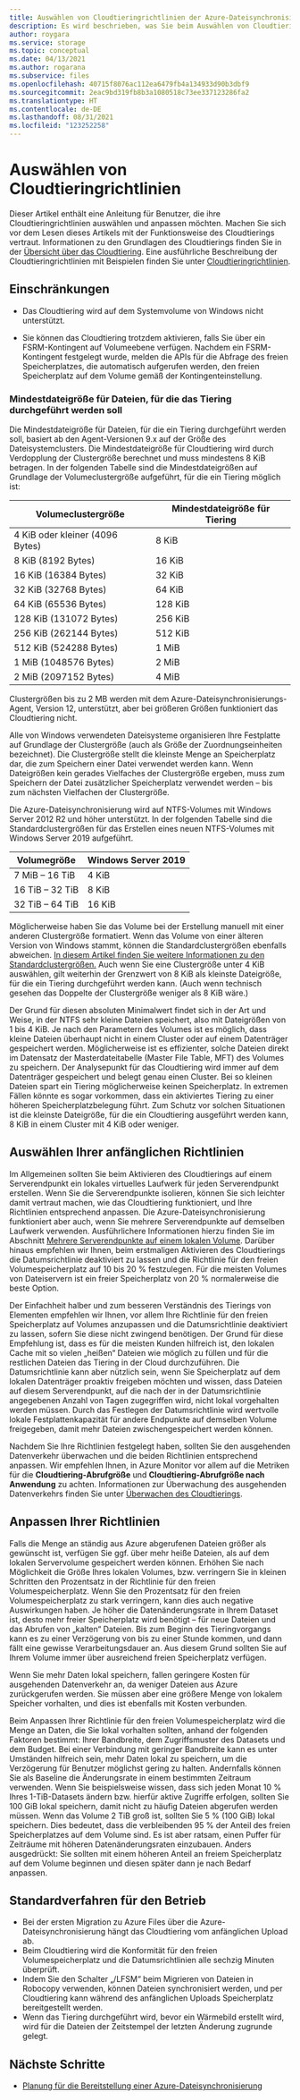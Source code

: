 ```yaml
---
title: Auswählen von Cloudtieringrichtlinien der Azure-Dateisynchronisierung | Microsoft-Dokumentation
description: Es wird beschrieben, was Sie beim Auswählen von Cloudtieringrichtlinien für die Azure-Dateisynchronisierung beachten müssen.
author: roygara
ms.service: storage
ms.topic: conceptual
ms.date: 04/13/2021
ms.author: rogarana
ms.subservice: files
ms.openlocfilehash: 40715f8076ac112ea6479fb4a134933d90b3dbf9
ms.sourcegitcommit: 2eac9bd319fb8b3a1080518c73ee337123286fa2
ms.translationtype: HT
ms.contentlocale: de-DE
ms.lasthandoff: 08/31/2021
ms.locfileid: "123252258"
---
```

# <a name="choose-cloud-tiering-policies"></a>Auswählen von Cloudtieringrichtlinien

Dieser Artikel enthält eine Anleitung für Benutzer, die ihre Cloudtieringrichtlinien auswählen und anpassen möchten. Machen Sie sich vor dem Lesen dieses Artikels mit der Funktionsweise des Cloudtierings vertraut. Informationen zu den Grundlagen des Cloudtierings finden Sie in der [Übersicht über das Cloudtiering](file-sync-cloud-tiering-overview.md). Eine ausführliche Beschreibung der Cloudtieringrichtlinien mit Beispielen finden Sie unter [Cloudtieringrichtlinien](file-sync-cloud-tiering-policy.md).

## <a name="limitations"></a>Einschränkungen
- Das Cloudtiering wird auf dem Systemvolume von Windows nicht unterstützt.

- Sie können das Cloudtiering trotzdem aktivieren, falls Sie über ein FSRM-Kontingent auf Volumeebene verfügen. Nachdem ein FSRM-Kontingent festgelegt wurde, melden die APIs für die Abfrage des freien Speicherplatzes, die automatisch aufgerufen werden, den freien Speicherplatz auf dem Volume gemäß der Kontingenteinstellung. 

### <a name="minimum-file-size-for-a-file-to-tier"></a>Mindestdateigröße für Dateien, für die das Tiering durchgeführt werden soll

Die Mindestdateigröße für Dateien, für die ein Tiering durchgeführt werden soll, basiert ab den Agent-Versionen 9.x auf der Größe des Dateisystemclusters. Die Mindestdateigröße für Cloudtiering wird durch Verdopplung der Clustergröße berechnet und muss mindestens 8 KiB betragen. In der folgenden Tabelle sind die Mindestdateigrößen auf Grundlage der Volumeclustergröße aufgeführt, für die ein Tiering möglich ist:

|Volumeclustergröße  |Mindestdateigröße für Tiering  |
|----------------------------|---------|
|4 KiB oder kleiner (4096 Bytes)      | 8 KiB    |
|8 KiB (8192 Bytes)                 | 16 KiB   |
|16 KiB (16384 Bytes)               | 32 KiB   |
|32 KiB (32768 Bytes)               | 64 KiB   |
|64 KiB (65536 Bytes)    | 128 KiB  |
|128 KiB (131072 Bytes) | 256 KiB |
|256 KiB (262144 Bytes) | 512 KiB |
|512 KiB (524288 Bytes) | 1 MiB |
|1 MiB (1048576 Bytes) | 2 MiB |
|2 MiB (2097152 Bytes) | 4 MiB |

Clustergrößen bis zu 2 MB werden mit dem Azure-Dateisynchronisierungs-Agent, Version 12, unterstützt, aber bei größeren Größen funktioniert das Cloudtiering nicht.

Alle von Windows verwendeten Dateisysteme organisieren Ihre Festplatte auf Grundlage der Clustergröße (auch als Größe der Zuordnungseinheiten bezeichnet). Die Clustergröße stellt die kleinste Menge an Speicherplatz dar, die zum Speichern einer Datei verwendet werden kann. Wenn Dateigrößen kein gerades Vielfaches der Clustergröße ergeben, muss zum Speichern der Datei zusätzlicher Speicherplatz verwendet werden – bis zum nächsten Vielfachen der Clustergröße.

Die Azure-Dateisynchronisierung wird auf NTFS-Volumes mit Windows Server 2012 R2 und höher unterstützt. In der folgenden Tabelle sind die Standardclustergrößen für das Erstellen eines neuen NTFS-Volumes mit Windows Server 2019 aufgeführt.

|Volumegröße    |Windows Server 2019             |
|---------------|--------------------------------|
|7 MiB – 16 TiB   | 4 KiB                |
|16 TiB – 32 TiB   | 8 KiB                |
|32 TiB – 64 TiB   | 16 KiB               |

Möglicherweise haben Sie das Volume bei der Erstellung manuell mit einer anderen Clustergröße formatiert. Wenn das Volume von einer älteren Version von Windows stammt, können die Standardclustergrößen ebenfalls abweichen. [In diesem Artikel finden Sie weitere Informationen zu den Standardclustergrößen.](https://support.microsoft.com/help/140365/default-cluster-size-for-ntfs-fat-and-exfat) Auch wenn Sie eine Clustergröße unter 4 KiB auswählen, gilt weiterhin der Grenzwert von 8 KiB als kleinste Dateigröße, für die ein Tiering durchgeführt werden kann. (Auch wenn technisch gesehen das Doppelte der Clustergröße weniger als 8 KiB wäre.)

Der Grund für diesen absoluten Minimalwert findet sich in der Art und Weise, in der NTFS sehr kleine Dateien speichert, also mit Dateigrößen von 1 bis 4 KiB. Je nach den Parametern des Volumes ist es möglich, dass kleine Dateien überhaupt nicht in einem Cluster oder auf einem Datenträger gespeichert werden. Möglicherweise ist es effizienter, solche Dateien direkt im Datensatz der Masterdateitabelle (Master File Table, MFT) des Volumes zu speichern. Der Analysepunkt für das Cloudtiering wird immer auf dem Datenträger gespeichert und belegt genau einen Cluster. Bei so kleinen Dateien spart ein Tiering möglicherweise keinen Speicherplatz. In extremen Fällen könnte es sogar vorkommen, dass ein aktiviertes Tiering zu einer höheren Speicherplatzbelegung führt. Zum Schutz vor solchen Situationen ist die kleinste Dateigröße, für die ein Cloudtiering ausgeführt werden kann, 8 KiB in einem Cluster mit 4 KiB oder weniger. 

## <a name="selecting-your-initial-policies"></a>Auswählen Ihrer anfänglichen Richtlinien

Im Allgemeinen sollten Sie beim Aktivieren des Cloudtierings auf einem Serverendpunkt ein lokales virtuelles Laufwerk für jeden Serverendpunkt erstellen. Wenn Sie die Serverendpunkte isolieren, können Sie sich leichter damit vertraut machen, wie das Cloudtiering funktioniert, und Ihre Richtlinien entsprechend anpassen. Die Azure-Dateisynchronisierung funktioniert aber auch, wenn Sie mehrere Serverendpunkte auf demselben Laufwerk verwenden. Ausführlichere Informationen hierzu finden Sie im Abschnitt [Mehrere Serverendpunkte auf einem lokalen Volume](file-sync-cloud-tiering-policy.md#multiple-server-endpoints-on-a-local-volume). Darüber hinaus empfehlen wir Ihnen, beim erstmaligen Aktivieren des Cloudtierings die Datumsrichtlinie deaktiviert zu lassen und die Richtlinie für den freien Volumespeicherplatz auf 10 bis 20 % festzulegen. Für die meisten Volumes von Dateiservern ist ein freier Speicherplatz von 20 % normalerweise die beste Option.

Der Einfachheit halber und zum besseren Verständnis des Tierings von Elementen empfehlen wir Ihnen, vor allem Ihre Richtlinie für den freien Speicherplatz auf Volumes anzupassen und die Datumsrichtlinie deaktiviert zu lassen, sofern Sie diese nicht zwingend benötigen. Der Grund für diese Empfehlung ist, dass es für die meisten Kunden hilfreich ist, den lokalen Cache mit so vielen „heißen“ Dateien wie möglich zu füllen und für die restlichen Dateien das Tiering in der Cloud durchzuführen. Die Datumsrichtlinie kann aber nützlich sein, wenn Sie Speicherplatz auf dem lokalen Datenträger proaktiv freigeben möchten und wissen, dass Dateien auf diesem Serverendpunkt, auf die nach der in der Datumsrichtlinie angegebenen Anzahl von Tagen zugegriffen wird, nicht lokal vorgehalten werden müssen. Durch das Festlegen der Datumsrichtlinie wird wertvolle lokale Festplattenkapazität für andere Endpunkte auf demselben Volume freigegeben, damit mehr Dateien zwischengespeichert werden können.

Nachdem Sie Ihre Richtlinien festgelegt haben, sollten Sie den ausgehenden Datenverkehr überwachen und die beiden Richtlinien entsprechend anpassen. Wir empfehlen Ihnen, in Azure Monitor vor allem auf die Metriken für die **Cloudtiering-Abrufgröße** und **Cloudtiering-Abrufgröße nach Anwendung** zu achten. Informationen zur Überwachung des ausgehenden Datenverkehrs finden Sie unter [Überwachen des Cloudtierings](file-sync-monitor-cloud-tiering.md).

## <a name="adjusting-your-policies"></a>Anpassen Ihrer Richtlinien

Falls die Menge an ständig aus Azure abgerufenen Dateien größer als gewünscht ist, verfügen Sie ggf. über mehr heiße Dateien, als auf dem lokalen Servervolume gespeichert werden können. Erhöhen Sie nach Möglichkeit die Größe Ihres lokalen Volumes, bzw. verringern Sie in kleinen Schritten den Prozentsatz in der Richtlinie für den freien Volumespeicherplatz. Wenn Sie den Prozentsatz für den freien Volumespeicherplatz zu stark verringern, kann dies auch negative Auswirkungen haben. Je höher die Datenänderungsrate in Ihrem Dataset ist, desto mehr freier Speicherplatz wird benötigt – für neue Dateien und das Abrufen von „kalten“ Dateien. Bis zum Beginn des Tieringvorgangs kann es zu einer Verzögerung von bis zu einer Stunde kommen, und dann fällt eine gewisse Verarbeitungsdauer an. Aus diesem Grund sollten Sie auf Ihrem Volume immer über ausreichend freien Speicherplatz verfügen.

Wenn Sie mehr Daten lokal speichern, fallen geringere Kosten für ausgehenden Datenverkehr an, da weniger Dateien aus Azure zurückgerufen werden. Sie müssen aber eine größere Menge von lokalem Speicher vorhalten, und dies ist ebenfalls mit Kosten verbunden. 

Beim Anpassen Ihrer Richtlinie für den freien Volumespeicherplatz wird die Menge an Daten, die Sie lokal vorhalten sollten, anhand der folgenden Faktoren bestimmt: Ihrer Bandbreite, dem Zugriffsmuster des Datasets und dem Budget. Bei einer Verbindung mit geringer Bandbreite kann es unter Umständen hilfreich sein, mehr Daten lokal zu speichern, um die Verzögerung für Benutzer möglichst gering zu halten. Andernfalls können Sie als Baseline die Änderungsrate in einem bestimmten Zeitraum verwenden. Wenn Sie beispielsweise wissen, dass sich jeden Monat 10 % Ihres 1-TiB-Datasets ändern bzw. hierfür aktive Zugriffe erfolgen, sollten Sie 100 GiB lokal speichern, damit nicht zu häufig Dateien abgerufen werden müssen. Wenn das Volume 2 TiB groß ist, sollten Sie 5 % (100 GiB) lokal speichern. Dies bedeutet, dass die verbleibenden 95 % der Anteil des freien Speicherplatzes auf dem Volume sind. Es ist aber ratsam, einen Puffer für Zeiträume mit höheren Datenänderungsraten einzubauen. Anders ausgedrückt: Sie sollten mit einem höheren Anteil an freiem Speicherplatz auf dem Volume beginnen und diesen später dann je nach Bedarf anpassen.

## <a name="standard-operating-procedures"></a>Standardverfahren für den Betrieb

- Bei der ersten Migration zu Azure Files über die Azure-Dateisynchronisierung hängt das Cloudtiering vom anfänglichen Upload ab.
- Beim Cloudtiering wird die Konformität für den freien Volumespeicherplatz und die Datumsrichtlinien alle sechzig Minuten überprüft.
- Indem Sie den Schalter „/LFSM“ beim Migrieren von Dateien in Robocopy verwenden, können Dateien synchronisiert werden, und per Cloudtiering kann während des anfänglichen Uploads Speicherplatz bereitgestellt werden. 
- Wenn das Tiering durchgeführt wird, bevor ein Wärmebild erstellt wird, wird für die Dateien der Zeitstempel der letzten Änderung zugrunde gelegt.

## <a name="next-steps"></a>Nächste Schritte

* [Planung für die Bereitstellung einer Azure-Dateisynchronisierung](file-sync-planning.md)

